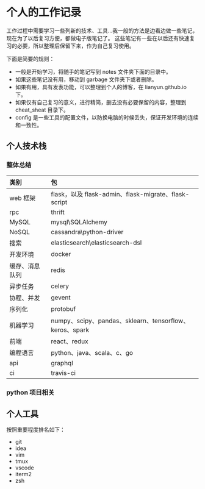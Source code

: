 个人的工作记录
=============

工作过程中需要学习一些列新的技术、工具...我一般的方法是边看边做一些笔记，现在为了以后复习方便，都做电子版笔记了。
这些笔记有一些在以后还有快速复习的必要，所以整理后保留下来，作为自己复习使用。

下面是简要的规则：

+ 一般是开始学习，将随手的笔记写到 notes 文件夹下面的目录中。
+ 如果这些笔记没有用，移动到 garbage 文件夹下或者删除。
+ 如果有用，具有发表功能，可以整理到个人的博客，在 lianyun.github.io 下。
+ 如果仅有自己复习的意义，进行精简，删去没有必要保留的内容，整理到 cheat_sheat 目录下。
+ config 是一些工具的配置文件，以防换电脑的时候丢失，保证开发环境的连续和一致性。

## 个人技术栈

### 整体总结

| 类别 | 包 |
| :--- | :--- |
| web 框架 | flask，以及 flask-admin、flask-migrate、flask-script |
| rpc | thrift |
| MySQL | mysql\SQLAlchemy |
| NoSQL | cassandra\python-driver |
| 搜索 | elasticsearch\elasticsearch-dsl |
| 开发环境 | docker |
| 缓存、消息队列 | redis |
| 异步任务 | celery |
| 协程、并发 | gevent |
| 序列化 | protobuf |
| 机器学习 | numpy、scipy、pandas、sklearn、tensorflow、keros、spark |
| 前端 | react、redux |
| 编程语言 | python、java、scala、c、go | javascript、rust |
| api | graphql |
| ci | travis-ci |

### python 项目相关


## 个人工具
按照重要程度排名如下：

+ git
+ idea
+ vim
+ tmux
+ vscode
+ iterm2
+ zsh
